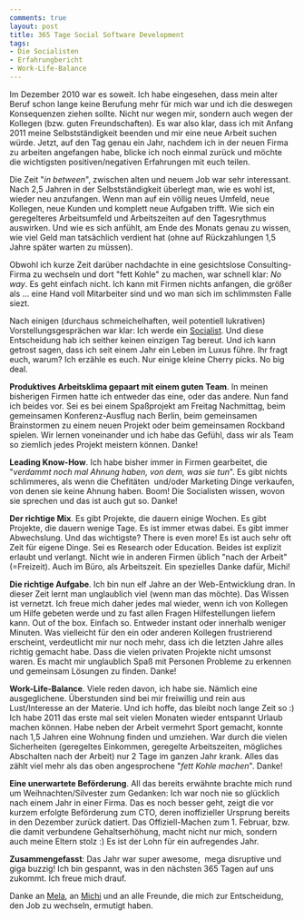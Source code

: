```yaml
---
comments: true
layout: post
title: 365 Tage Social Software Development
tags:
- Die Socialisten
- Erfahrungbericht
- Work-Life-Balance
---
```

Im Dezember 2010 war es soweit. Ich habe eingesehen, dass mein alter Beruf schon lange keine Berufung mehr für mich war und ich die deswegen Konsequenzen ziehen sollte. Nicht nur wegen mir, sondern auch wegen der Kollegen (bzw. guten Freundschaften). Es war also klar, dass ich mit Anfang 2011 meine Selbstständigkeit beenden und mir eine neue Arbeit suchen würde. Jetzt, auf den Tag genau ein Jahr, nachdem ich in der neuen Firma zu arbeiten angefangen habe, blicke ich noch einmal zurück und möchte die wichtigsten positiven/negativen Erfahrungen mit euch teilen. 

Die Zeit "<em>in between</em>", zwischen alten und neuem Job war sehr interessant. Nach 2,5 Jahren in der Selbstständigkeit überlegt man, wie es wohl ist, wieder neu anzufangen. Wenn man auf ein völlig neues Umfeld, neue Kollegen, neue Kunden und komplett neue Aufgaben trifft. Wie sich ein geregelteres Arbeitsumfeld und Arbeitszeiten auf den Tagesrythmus auswirken. Und wie es sich anfühlt, am Ende des Monats genau zu wissen, wie viel Geld man tatsächlich verdient hat (ohne auf Rückzahlungen 1,5 Jahre später warten zu müssen).

Obwohl ich kurze Zeit darüber nachdachte in eine gesichtslose Consulting-Firma zu wechseln und dort "fett Kohle" zu machen, war schnell klar: <em>No way</em>. Es geht einfach nicht. Ich kann mit Firmen nichts anfangen, die größer als ... eine Hand voll Mitarbeiter sind und wo man sich im schlimmsten Falle siezt.

Nach einigen (durchaus schmeichelhaften, weil potentiell lukrativen) Vorstellungsgesprächen war klar: Ich werde ein <a href="http://die.socialisten.at/">Socialist</a>. Und diese Entscheidung hab ich seither keinen einzigen Tag bereut. Und ich kann getrost sagen, dass ich seit einem Jahr ein Leben im Luxus führe. Ihr fragt euch, warum? Ich erzähle es euch. Nur einige kleine Cherry picks. No big deal.

<strong>Produktives Arbeitsklima gepaart mit einem guten Team</strong>. In meinen bisherigen Firmen hatte ich entweder das eine, oder das andere. Nun fand ich beides vor. Sei es bei einem Spaßprojekt am Freitag Nachmittag, beim gemeinsamen Konferenz-Ausflug nach Berlin, beim gemeinsamen Brainstormen zu einem neuen Projekt oder beim gemeinsamen Rockband spielen. Wir lernen voneinander und ich habe das Gefühl, dass wir als Team so ziemlich jedes Projekt meistern können. Danke!

<strong>Leading Know-How</strong>. Ich habe bisher immer in Firmen gearbeitet, die "<em>verdammt noch mal Ahnung haben, von dem, was sie tun</em>". Es gibt nichts schlimmeres, als wenn die Chefitäten  und/oder Marketing Dinge verkaufen, von denen sie keine Ahnung haben. Boom! Die Socialisten wissen, wovon sie sprechen und das ist auch gut so. Danke!

<strong>Der richtige Mix</strong>. Es gibt Projekte, die dauern einige Wochen. Es gibt Projekte, die dauern wenige Tage. Es ist immer etwas dabei. Es gibt immer Abwechslung. Und das wichtigste? There is even more! Es ist auch sehr oft Zeit für eigene Dinge. Sei es Research oder Education. Beides ist explizit erlaubt und verlangt. Nicht wie in anderen Firmen üblich "nach der Arbeit" (=Freizeit). Auch im Büro, als Arbeitszeit. Ein spezielles Danke dafür, Michi!

<strong>Die richtige Aufgabe</strong>. Ich bin nun elf Jahre an der Web-Entwicklung dran. In dieser Zeit lernt man unglaublich viel (wenn man das möchte). Das Wissen ist vernetzt. Ich freue mich daher jedes mal wieder, wenn ich von Kollegen um Hilfe gebeten werde und zu fast allen Fragen Hilfestellungen liefern kann. Out of the box. Einfach so. Entweder instant oder innerhalb weniger Minuten. Was vielleicht für den ein oder anderen Kollegen frustrierend erscheint, verdeutlicht mir nur noch mehr, dass ich die letzten Jahre alles richtig gemacht habe. Dass die vielen privaten Projekte nicht umsonst waren. Es macht mir unglaublich Spaß mit Personen Probleme zu erkennen und gemeinsam Lösungen zu finden. Danke!

<strong>Work-Life-Balance</strong>. Viele reden davon, ich habe sie. Nämlich eine ausgeglichene. Überstunden sind bei mir freiwillig und rein aus Lust/Interesse an der Materie. Und ich hoffe, das bleibt noch lange Zeit so :) Ich habe 2011 das erste mal seit vielen Monaten wieder entspannt Urlaub machen können. Habe neben der Arbeit vermehrt Sport gemacht, konnte nach 1,5 Jahren eine Wohnung finden und umziehen. War durch die vielen Sicherheiten (geregeltes Einkommen, geregelte Arbeitszeiten, mögliches Abschalten nach der Arbeit) nur 2 Tage im ganzen Jahr krank. Alles das zählt viel mehr als das oben angesprochene "<em>fett Kohle machen</em>". Danke!

<strong>Eine unerwartete Beförderung</strong>. All das bereits erwähnte brachte mich rund um Weihnachten/Silvester zum Gedanken: Ich war noch nie so glücklich nach einem Jahr in einer Firma. Das es noch besser geht, zeigt die vor kurzem erfolgte Beförderung zum CTO, deren inoffizieller Ursprung bereits in den Dezember zurück datiert. Das Offiziell-Machen zum 1. Februar, bzw. die damit verbundene Gehaltserhöhung, macht nicht nur mich, sondern auch meine Eltern stolz :) Es ist der Lohn für ein aufregendes Jahr.

<strong>Zusammengefasst</strong>: Das Jahr war super awesome,  mega disruptive und giga buzzig! Ich bin gespannt, was in den nächsten 365 Tagen auf uns zukommt. Ich freue mich drauf.

Danke an <a href="http://twitter.com/morgenmuffelin">Mela</a>, an <a href="http://twitter.com/_subnet">Michi</a> und an alle Freunde, die mich zur Entscheidung, den Job zu wechseln, ermutigt haben.
